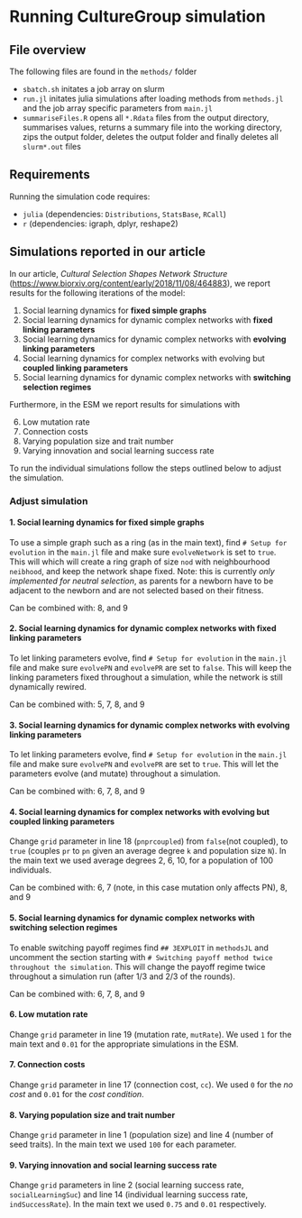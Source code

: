 # Running CultureGroup simulation

## File overview
The following files are found in the `methods/` folder
* `sbatch.sh` initates a job array on slurm
* `run.jl` initates julia simulations after loading methods from `methods.jl` and the job array specific parameters from `main.jl`
* `summariseFiles.R` opens all `*.Rdata` files from the output directory, summarises values, returns a summary file into the working directory, zips the output folder, deletes the output folder and finally deletes all `slurm*.out` files

## Requirements
Running the simulation code requires:
* `julia` (dependencies: `Distributions`, `StatsBase`, `RCall`)
* `r` (dependencies: igraph, dplyr, reshape2)

## Simulations reported in our article
In our article, *Cultural Selection Shapes Network Structure* (https://www.biorxiv.org/content/early/2018/11/08/464883), we report results for the following iterations of the model:

1. Social learning dynamics for **fixed simple graphs**
2. Social learning dynamics for dynamic complex networks with **fixed linking parameters**
3. Social learning dynamics for dynamic complex networks with **evolving linking parameters**
4. Social learning dynamics for complex networks with evolving but **coupled linking parameters**
5. Social learning dynamics for dynamic complex networks with **switching selection regimes**

Furthermore, in the ESM we report results for simulations with

6. Low mutation rate
7. Connection costs
8. Varying population size and trait number
9. Varying innovation and social learning success rate

To run the individual simulations follow the steps outlined below to adjust the simulation.

### Adjust simulation
#### 1. Social learning dynamics for fixed simple graphs
To use a simple graph such as a ring (as in the main text), find `# Setup for evolution` in the `main.jl` file and make sure `evolveNetwork` is set to `true`. This will which will create a ring graph of size `nod` with neighbourhood `neibhood`, and keep the network shape fixed. Note: this is currently _only implemented for neutral selection_, as parents for a newborn have to be adjacent to the newborn and are not selected based on their fitness.

Can be combined with: 8, and 9

#### 2. Social learning dynamics for dynamic complex networks with fixed linking parameters
To let linking parameters evolve, find `# Setup for evolution` in the `main.jl` file and make sure `evolvePN` and `evolvePR` are set to `false`. This will keep the linking parameters fixed throughout a simulation, while the network is still dynamically rewired.

Can be combined with: 5, 7, 8, and 9

#### 3. Social learning dynamics for dynamic complex networks with evolving linking parameters
To let linking parameters evolve, find `# Setup for evolution` in the `main.jl` file and make sure `evolvePN` and `evolvePR` are set to `true`. This will let the parameters evolve (and mutate) throughout a simulation.

Can be combined with: 6, 7, 8, and 9

#### 4. Social learning dynamics for complex networks with evolving but coupled linking parameters
Change `grid` parameter in line 18 (`pnprcoupled`) from `false`(not coupled), to `true` (couples `pr` to `pn` given an average degree `k` and population size `N`). In the main text we used average degrees 2, 6, 10, for a population of 100 individuals.

Can be combined with: 6, 7 (note, in this case mutation only affects PN), 8, and 9

#### 5. Social learning dynamics for dynamic complex networks with switching selection regimes
To enable switching payoff regimes find `## 3EXPLOIT` in `methodsJL` and uncomment the section starting with `# Switching payoff method twice throughout the simulation`. This will change the payoff regime twice throughout a simulation run (after 1/3 and 2/3 of the rounds).

Can be combined with: 6, 7, 8, and 9

#### 6. Low mutation rate
Change `grid` parameter in line 19 (mutation rate, `mutRate`). We used `1` for the main text and `0.01` for the appropriate simulations in the ESM.

#### 7. Connection costs
Change `grid` parameter in line 17 (connection cost, `cc`). We used `0` for the _no cost_ and `0.01` for the _cost condition_.

#### 8. Varying population size and trait number
Change `grid` parameter in line 1 (population size) and line 4 (number of seed traits). In the main text we used `100` for each parameter.

#### 9. Varying innovation and social learning success rate
Change `grid` parameters in line 2 (social learning success rate, `socialLearningSuc`) and line 14 (individual learning success rate, `indSuccessRate`). In the main text we used `0.75` and `0.01` respectively.
